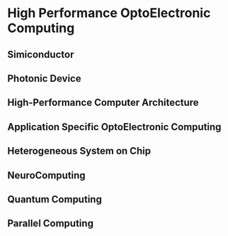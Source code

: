 # High Performance OptoElectronic Computing

## Simiconductor

## Photonic Device

## High-Performance Computer Architecture

## Application Specific OptoElectronic Computing

## Heterogeneous System on Chip

## NeuroComputing

## Quantum Computing

## Parallel Computing